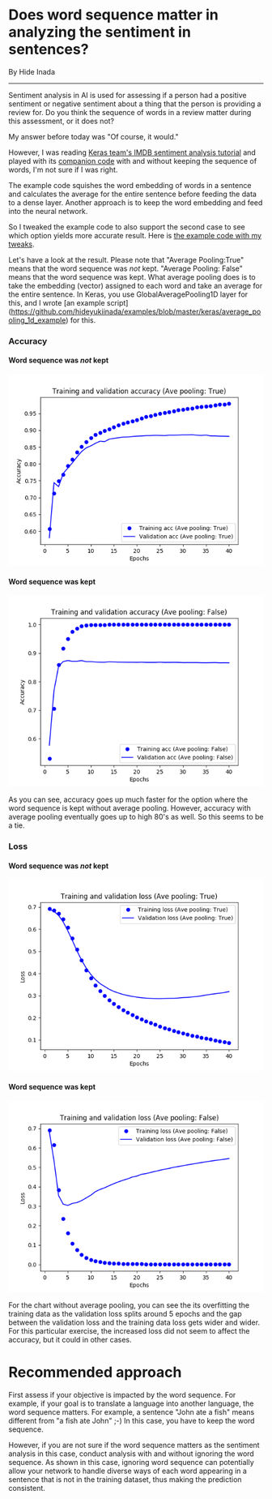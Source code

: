 # Does word sequence matter in analyzing the sentiment in sentences?
By Hide Inada
<hr>
Sentiment analysis in AI is used for assessing if a person had a positive sentiment or negative sentiment about a thing that the person is providing a review for.
Do you think the sequence of words in a review matter during this assessment, or it does not?

My answer before today was "Of course, it would."

However, I was reading [Keras team's IMDB sentiment analysis tutorial](https://www.tensorflow.org/tutorials/keras/basic_text_classification) and played with its [companion code](https://github.com/tensorflow/docs/blob/master/site/en/tutorials/keras/basic_text_classification.ipynb) with and without keeping the sequence of words, I'm not sure if I was right.

The example code squishes the word embedding of words in a sentence and calculates the average for the entire sentence before feeding the data to a dense layer.
Another approach is to keep the word embedding and feed into the neural network.

So I tweaked the example code to also support the second case to see which option yields more accurate result.
Here is [the example code with my tweaks](https://github.com/hideyukiinada/examples/blob/master/3rdparty/keras/imdb.py).

Let's have a look at the result. 
Please note that "Average Pooling:True" means that the word sequence was *not* kept.  "Average Pooling: False" means that the word sequence was kept.  What average pooling does is to take the embedding (vector) assigned to each word and take an average for the entire sentence.  In Keras, you use GlobalAveragePooling1D layer for this, and I wrote [an example script] (https://github.com/hideyukiinada/examples/blob/master/keras/average_pooling_1d_example) for this.

### Accuracy
####  Word sequence was *not* kept
![Word sequence not kept (With Average Pooling)](/assets/images/imdb2.png)

####  Word sequence was kept
![Word sequence kept (Without Average Pooling)](/assets/images/imdb4.png)

As you can see, accuracy goes up much faster for the option where the word sequence is kept without average pooling.
However, accuracy with average pooling eventually goes up to high 80's as well.  So this seems to be a tie.

### Loss
####  Word sequence was *not* kept
![Word sequence not kept (With Average Pooling)](/assets/images/imdb1.png)

####  Word sequence was kept
![Word sequence kept (Without Average Pooling)](/assets/images/imdb3.png)

For the chart without average pooling, you can see the its overfitting the training data as the validation loss splits around 5 epochs and the gap between the validation loss and the training data loss gets wider and wider. For this particular exercise, the increased loss did not seem to affect the accuracy, but it could in other cases.

# Recommended approach
First assess if your objective is impacted by the word sequence.  For example, if your goal is to translate a language into another language, the word sequence matters. For example, a sentence "John ate a fish" means different from "a fish ate John" ;-)  In this case, you have to keep the word sequence.

However, if you are not sure if the word sequence matters as the sentiment analysis in this case, conduct analysis with and without ignoring the word sequence.
As shown in this case, ignoring word sequence can potentially allow your network to handle diverse ways of each word appearing in a sentence that is not in the training dataset, thus making the prediction consistent.




